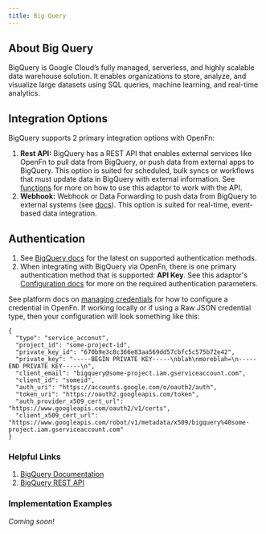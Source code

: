 ```yaml
---
title: Big Query 
---
```


## About Big Query 

BigQuery is Google Cloud’s fully managed, serverless, and highly scalable data warehouse solution. It enables organizations to store, analyze, and visualize large datasets using SQL queries, machine learning, and real-time analytics. 

## Integration Options

BigQuery supports 2 primary integration options with OpenFn:

1. **Rest API:** BigQuery has a REST API that enables external services like OpenFn to pull data from BigQuery, or push data from external apps to BigQuery. This option is suited for scheduled, bulk syncs or workflows that must update data in BigQuery with external information. See [functions](/adaptors/packages/bigquery-docs) for more on how to use this adaptor to work with the API.
2. **Webhook:** Webhook or Data Forwarding to push data from BigQuery to external systems (see [docs](https://cloud.google.com/run/docs/triggering/webhooks)). This option is suited for real-time, event-based data integration.

## Authentication

1. See [BigQuery docs](https://cloud.google.com/bigquery/docs) for the latest on supported authentication methods.
2. When integrating with BigQuery via OpenFn, there is one primary authentication method that is supported: **API Key**. See this adaptor's [Configuration docs](/adaptors/packages/bigquery-configuration-schema) for more on the required authentication parameters.

See platform docs on [managing credentials](/documentation/manage-projects/manage-credentials) for how to configure a credential in OpenFn. If working locally or if using a Raw JSON credential type, then your configuration will look something like this:

```
{
  "type": "service_acconut",
  "project_id": "some-project-id",
  "private_key_id": "670b9e3c8c366e83aa569dd57cbfc5c575b72e42",
  "private_key": "-----BEGIN PRIVATE KEY-----\nblah\nmoreblah=\n-----END PRIVATE KEY-----\n",
  "client_email": "bigquery@some-project.iam.gserviceaccount.com",
  "client_id": "someid",
  "auth_uri": "https://accounts.google.com/o/oauth2/auth",
  "token_uri": "https://oauth2.googleapis.com/token",
  "auth_provider_x509_cert_url": "https://www.googleapis.com/oauth2/v1/certs",
  "client_x509_cert_url": "https://www.googleapis.com/robot/v1/metadata/x509/bigquery%40some-project.iam.gserviceaccount.com"
}
```

### Helpful Links

1. [BigQuery Documentation](https://cloud.google.com/bigquery/docs)
2. [BigQuery REST API](https://cloud.google.com/bigquery/docs/reference/rest)


### Implementation Examples

_Coming soon!_




